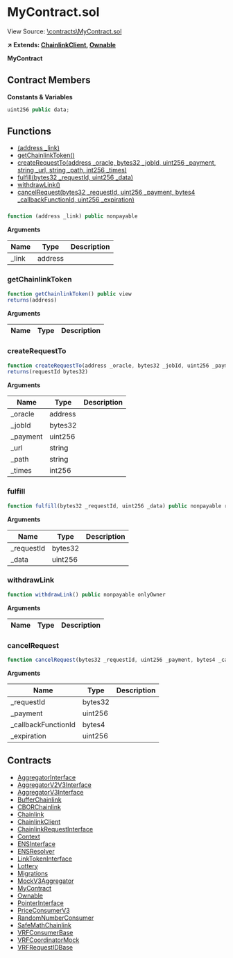 # MyContract.sol

View Source: [\contracts\MyContract.sol](..\contracts\MyContract.sol)

**↗ Extends: [ChainlinkClient](ChainlinkClient.md), [Ownable](Ownable.md)**

**MyContract**

## Contract Members
**Constants & Variables**

```js
uint256 public data;

```

## Functions

- [(address _link)](#)
- [getChainlinkToken()](#getchainlinktoken)
- [createRequestTo(address _oracle, bytes32 _jobId, uint256 _payment, string _url, string _path, int256 _times)](#createrequestto)
- [fulfill(bytes32 _requestId, uint256 _data)](#fulfill)
- [withdrawLink()](#withdrawlink)
- [cancelRequest(bytes32 _requestId, uint256 _payment, bytes4 _callbackFunctionId, uint256 _expiration)](#cancelrequest)

### 

```js
function (address _link) public nonpayable
```

**Arguments**

| Name        | Type           | Description  |
| ------------- |------------- | -----|
| _link | address |  | 

### getChainlinkToken

```js
function getChainlinkToken() public view
returns(address)
```

**Arguments**

| Name        | Type           | Description  |
| ------------- |------------- | -----|

### createRequestTo

```js
function createRequestTo(address _oracle, bytes32 _jobId, uint256 _payment, string _url, string _path, int256 _times) public nonpayable onlyOwner 
returns(requestId bytes32)
```

**Arguments**

| Name        | Type           | Description  |
| ------------- |------------- | -----|
| _oracle | address |  | 
| _jobId | bytes32 |  | 
| _payment | uint256 |  | 
| _url | string |  | 
| _path | string |  | 
| _times | int256 |  | 

### fulfill

```js
function fulfill(bytes32 _requestId, uint256 _data) public nonpayable recordChainlinkFulfillment 
```

**Arguments**

| Name        | Type           | Description  |
| ------------- |------------- | -----|
| _requestId | bytes32 |  | 
| _data | uint256 |  | 

### withdrawLink

```js
function withdrawLink() public nonpayable onlyOwner 
```

**Arguments**

| Name        | Type           | Description  |
| ------------- |------------- | -----|

### cancelRequest

```js
function cancelRequest(bytes32 _requestId, uint256 _payment, bytes4 _callbackFunctionId, uint256 _expiration) public nonpayable onlyOwner 
```

**Arguments**

| Name        | Type           | Description  |
| ------------- |------------- | -----|
| _requestId | bytes32 |  | 
| _payment | uint256 |  | 
| _callbackFunctionId | bytes4 |  | 
| _expiration | uint256 |  | 

## Contracts

* [AggregatorInterface](AggregatorInterface.md)
* [AggregatorV2V3Interface](AggregatorV2V3Interface.md)
* [AggregatorV3Interface](AggregatorV3Interface.md)
* [BufferChainlink](BufferChainlink.md)
* [CBORChainlink](CBORChainlink.md)
* [Chainlink](Chainlink.md)
* [ChainlinkClient](ChainlinkClient.md)
* [ChainlinkRequestInterface](ChainlinkRequestInterface.md)
* [Context](Context.md)
* [ENSInterface](ENSInterface.md)
* [ENSResolver](ENSResolver.md)
* [LinkTokenInterface](LinkTokenInterface.md)
* [Lottery](Lottery.md)
* [Migrations](Migrations.md)
* [MockV3Aggregator](MockV3Aggregator.md)
* [MyContract](MyContract.md)
* [Ownable](Ownable.md)
* [PointerInterface](PointerInterface.md)
* [PriceConsumerV3](PriceConsumerV3.md)
* [RandomNumberConsumer](RandomNumberConsumer.md)
* [SafeMathChainlink](SafeMathChainlink.md)
* [VRFConsumerBase](VRFConsumerBase.md)
* [VRFCoordinatorMock](VRFCoordinatorMock.md)
* [VRFRequestIDBase](VRFRequestIDBase.md)
